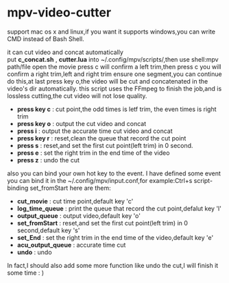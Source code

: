# mpv-video-cutter   
support mac os x and linux,if you want it supports windows,you can write CMD instead of Bash Shell.  

   it can cut video and concat automatically  
put **c_concat.sh** , **cutter.lua** into ~/.config/mpv/scripts/,then use shell:mpv path/file open the movie
press c will confirm a left trim,then press c you will confirm a right trim,left and right trim ensure one segment,you can continue do this,at last press key o,the video will be cut and concatenated in the video's dir automatically.
this script uses the FFmpeg to finish the job,and is lossless cutting,the cut video will not lose quality. 

* **press key c** : cut point,the odd times is letf trim, the even times is right trim
* **press key o** : output the cut video and concat
* **press i** : output the accurate time cut video and concat
* **press key r** : reset,clean the queue that record the cut point
* **press s** : reset,and set the first cut point(left trim) in 0 second.
* **press e** : set the right trim in the end time of the video
* **press z** : undo the cut


also you can bind your own hot key to the event.
I have defined some event you can bind it in the ~/.config/mpv/input.conf,for example:Ctrl+s script-binding set_fromStart
here are them:
* **cut_movie** : cut time point,default key 'c'
* **log_time_queue** : print the queue that record the cut point,defalut key 'l'
* **output_queue** : output video,default key 'o'
* **set_fromStart** : reset,and set the first cut point(left trim) in 0 second,default key 's' 
* **set_End** : set the right trim in the end time of the video,default key 'e'
* **acu_output_queue** : accurate time cut 
* **undo** : undo


In fact,I should also add some more function like undo the cut,I will finish it some time : )
